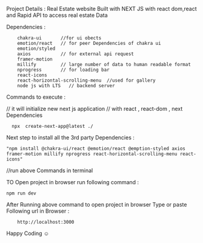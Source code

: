 Project Details :
    Real Estate website 
    Built with NEXT JS with react dom,react and Rapid API to access real estate Data


Dependencies :

        
        chakra-ui       //for ui obects
        emotion/react   // for peer Dependencies of chakra ui
        emotion/styled     
        axios           // for external api request
        framer-motion
        millify         // large number of data to human readable format
        nprogress       // for loading bar
        react-icons
        react-horizontal-scrolling-menu  //used for gallery
        node js with LTS   // backend server


Commands to execute :

// it will initialize new next js application 
// with react , react-dom , next Dependencies

      npx  create-next-app@latest ./   

Next step to install all the 3rd party Dependencies :

    "npm install @chakra-ui/react @emotion/react @emption-styled axios 
    framer-motion millify nprogress react-horizontal-scrolling-menu react-icons"

//run above Commands in terminal 

TO Open project in browser run following command :
    
    npm run dev

After Running above command to open project in browser Type or paste Following url in Browser : 
        
        http://localhost:3000

Happy Coding ☺

